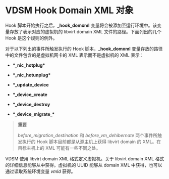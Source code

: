 # VDSM Hook Domain XML 对象

Hook 脚本开始执行之后，**\_hook\_domxml**
变量将会被添加至运行环境中。该变量存放了表示对应的虚拟机的 libvirt
domain XML 文件的路径。下面列出的几个 Hook 是这个规则的例外。

对于以下列出的事件所触发执行的 Hook 脚本，**\_hook\_domxml**
变量存放的路径中的文件包含的是虚拟机网卡的 XML 表示而不是虚拟机的 XML
表示：

-   **\*\_nic\_hotplug\***

-   **\*\_nic\_hotunplug\***

-   **\*\_update\_device**

-   **\*\_device\_create**

-   **\*\_device\_destroy**

-   **\*\_device\_migrate\_\***

> **重要**
>
> *before\_migration\_destination* 和 *before\_vm\_dehibernate*
> 两个事件所触发执行的 Hook 脚本目前都是从源主机上获得 libvirt domain 的
> XML。在目标主机上的 XML 可能有一些不同之处。

VDSM 使用 libvirt domain XML 格式定义虚拟机。关于 libvirt domain XML
格式的详细信息能够从[](http://libvirt.org/formatdomain.html)中获得。虚拟机的
UUID 能够从 domain XML 中获得，也可以通过读取系统环境变量 *vmId* 获得。

